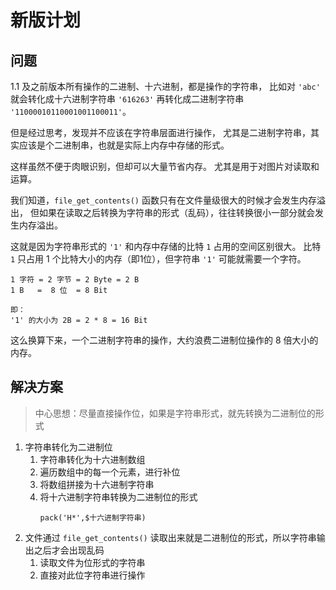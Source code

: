 # 新版计划

## 问题

1.1 及之前版本所有操作的二进制、十六进制，都是操作的字符串，
比如对 `'abc'` 就会转化成十六进制字符串 `'616263'` 再转化成二进制字符串 `'11000010110001001100011'`。

但是经过思考，发现并不应该在字符串层面进行操作，
尤其是二进制字符串，其实应该是个二进制串，也就是实际上内存中存储的形式。

这样虽然不便于肉眼识别，但却可以大量节省内存。 
尤其是用于对图片对读取和运算。

我们知道，`file_get_contents()` 函数只有在文件量级很大的时候才会发生内存溢出，
但如果在读取之后转换为字符串的形式（乱码），往往转换很小一部分就会发生内存溢出。

这就是因为字符串形式的 `'1'` 和内存中存储的比特 `1` 占用的空间区别很大。
比特 `1` 只占用 1 个比特大小的内存（即1位），但字符串 `'1'` 可能就需要一个字符。
```
1 字符 = 2 字节 = 2 Byte = 2 B
1 B   =  8 位  = 8 Bit

即：
'1' 的大小为 2B = 2 * 8 = 16 Bit
```

这么换算下来，一个二进制字符串的操作，大约浪费二进制位操作的 8 倍大小的内存。

## 解决方案

> 中心思想：尽量直接操作位，如果是字符串形式，就先转换为二进制位的形式

1. 字符串转化为二进制位
    1.  字符串转化为十六进制数组
    2.  遍历数组中的每一个元素，进行补位
    3.  将数组拼接为十六进制字符串
    4.  将十六进制字符串转换为二进制位的形式
        ```injectablephp
        pack('H*',$十六进制字符串)
        ```
2. 文件通过 `file_get_contents()` 读取出来就是二进制位的形式，所以字符串输出之后才会出现乱码
    1. 读取文件为位形式的字符串
    2. 直接对此位字符串进行操作

